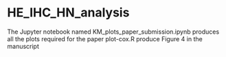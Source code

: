 # HE_IHC_HN_analysis
The Jupyter notebook named KM_plots_paper_submission.ipynb produces all the plots required for the paper
plot-cox.R produce Figure 4 in the manuscript
